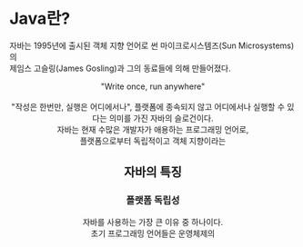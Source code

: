 # Java란?
<!-- WORA, 플랫폼 독립성, 소스와 클래스 파일, 배포(jar), 패키지, 멀티 스레드, 가비지 컬렉터, 실시간 응용 시스템에 부적합, 안전하고 쉬운 코드 작성, JIT 도입 -->
자바는 1995년에 출시된 객체 지향 언어로 썬 마이크로시스템즈(Sun Microsystems)의<br/>
제임스 고슬링(James Gosling)과 그의 동료들에 의해 만들어졌다.<br/>
<center>"Write once, run anywhere"<center/><br/>
"작성은 한번만, 실행은 어디에서나", 플랫폼에 종속되지 않고 어디에서나 실행할 수 있다는 의미를 가진 자바의 슬로건이다.<br/>
자바는 현재 수많은 개발자가 애용하는 프로그래밍 언어로,<br/>
플랫폼으로부터 독립적이고 객체 지향이라는 

## 자바의 특징
### 플랫폼 독립성
자바를 사용하는 가장 큰 이유 중 하나이다.<br/>
초기 프로그래밍 언어들은 운영체제의 
